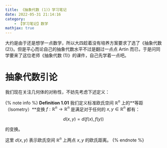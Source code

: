 ```yaml
---
title: 《抽象代数 (1)》学习笔记
date: 2022-05-31 21:14:16
category:
    - 【学习笔记】数学
mathjax: true
---
```


大约是由于还是想学一点数学，所以大四趁着没有培养方案要求了选了《抽象代数 (2)》。但是平心而论自己的抽象代数水平不过是翻过一点点 Artin 而已，于是问同学要来了这位老师《抽象代数 (1)》的课件，自己先学着一点吧。

<!-- more -->

# 抽象代数引论

我们现在关注几何体的对称性，不妨先考虑下述定义：

{% note info %}
**Definition 1.01** 我们定义标准欧氏空间 $\mathbb R^n$ 上的**等距（Isometry）**变换 $f: \mathbb R^n \to \mathbb R^n$ 是满足对于任何的 $x, y \in \mathbb R^n$ 都有：

$$
d(x, y) = d(f(x), f(y))
$$

的变换。

这里 $d(x, y)$ 表示欧氏空间 $\mathbb R^n$ 上两点 $x, y$ 的欧氏距离。
{% endnote %}
